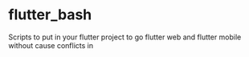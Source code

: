 # flutter_bash
Scripts to put in your flutter project to go flutter web and flutter mobile without cause conflicts in 
